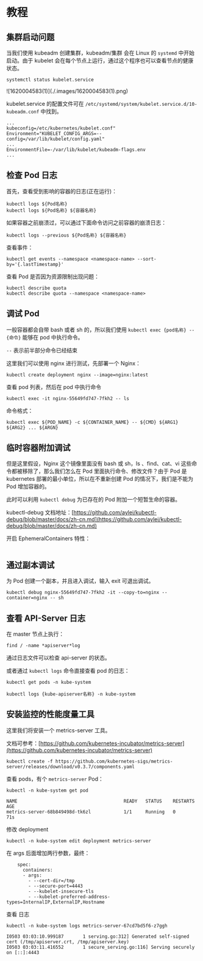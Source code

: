# 教程

## 集群启动问题

当我们使用 kubeadm 创建集群，kubeadm/集群 会在 Linux 的 `systemd` 中开始启动。由于 kubelet 会在每个节点上运行，通过这个程序也可以查看节点的健康状态。

```text
systemctl status kubelet.service
```

!\[1620004583\(1\)\]\(./.images/1620004583\(1\).png\)

kubelet.service 的配置文件可在 `/etc/systemd/system/kubelet.service.d/10-kubeadm.conf` 中找到。

```text
...
kubeconfig=/etc/kubernetes/kubelet.conf"
Environment="KUBELET_CONFIG_ARGS=--config=/var/lib/kubelet/config.yaml"
...
EnvironmentFile=-/var/lib/kubelet/kubeadm-flags.env
...
```

## 检查 Pod 日志

首先，查看受到影响的容器的日志\(正在运行\)：

```text
kubectl logs ${Pod名称}
kubectl logs ${Pod名称} ${容器名称}
```

如果容器之前崩溃过，可以通过下面命令访问之前容器的崩溃日志：

```text
kubectl logs --previous ${Pod名称} ${容器名称}
```

查看事件：

```text
kubectl get events --namespace <namespace-name> --sort-by='{.lastTimestamp}'
```

查看 Pod 是否因为资源限制出现问题：

```text
kubectl describe quota
kubectl describe quota --namespace <namespace-name>
```

## 调试 Pod

一般容器都会自带 bash 或者 sh 的，所以我们使用 `kubectl exec {pod名称} -- {命令}` 能够在 pod 中执行命令。

`--` 表示前半部分命令已经结束 

这里我们可以使用 nginx 进行测试，先部署一个 Nginx：

```text
kubectl create deployment nginx --image=nginx:latest
```

查看 pod 列表，然后在 pod 中执行命令

```text
kubectl exec -it nginx-55649fd747-7fkh2 -- ls
```

命令格式：

```text
kubectl exec ${POD_NAME} -c ${CONTAINER_NAME} -- ${CMD} ${ARG1} ${ARG2} ... ${ARGN}
```

## 临时容器附加调试

但是这里假设，Nginx 这个镜像里面没有 bash 或 sh，ls 、find、cat、vi 这些命令都被移除了，那么我们怎么在 Pod 里面执行命令、修改文件？由于 Pod 是 kubernetes 部署的最小单位，所以在不重新创建 Pod 的情况下，我们是不能为 Pod 增加容器的。

此时可以利用 `kubectl debug` 为已存在的 Pod 附加一个短暂生命的容器。

kubectl-debug 文档地址：[https://github.com/aylei/kubectl-debug/blob/master/docs/zh-cn.md](https://github.com/aylei/kubectl-debug/blob/master/docs/zh-cn.md)

开启 EphemeralContainers 特性：

```text

```

## 通过副本调试

为 Pod 创建一个副本，并且进入调试，输入 exit 可退出调试。

```text
kubectl debug nginx-55649fd747-7fkh2 -it --copy-to=nginx --container=nginx -- sh
```

## 查看 API-Server 日志

在 master 节点上执行：

```text
find / -name *apiserver*log
```

通过日志文件可以检查 api-server 的状态。

或者通过 `kubectl logs` 命令直接查看 pod 的日志：

```text
kubectl get pods -n kube-system
```

```text
kubectl logs {kube-apiserver名称} -n kube-system
```

## 安装监控的性能度量工具

这里我们将安装一个 metrics-server 工具。

文档可参考：[https://github.com/kubernetes-incubator/metrics-server](https://github.com/kubernetes-incubator/metrics-server)

```text
kubectl create -f https://github.com/kubernetes-sigs/metrics-server/releases/download/v0.3.7/components.yaml
```

查看 pods，有个 `metrics-server` Pod：

```text
kubectl -n kube-system get pod
```

```text
NAME                                       READY   STATUS    RESTARTS   AGE
metrics-server-68b849498d-tk6zl            1/1     Running   0          71s
```

修改 deployment

```text
kubectl -n kube-system edit deployment metrics-server
```

在 args 后面增加两行参数，最终：

```text
    spec:
      containers:
      - args:
        - --cert-dir=/tmp
        - --secure-port=4443
        - --kubelet-insecure-tls
        - --kubelet-preferred-address-types=InternalIP,ExternalIP,Hostname
```

查看 日志

```text
kubectl -n kube-system logs metrics-server-67cd7bd5f6-z7ggh
```

```text
I0503 03:03:10.999187       1 serving.go:312] Generated self-signed cert (/tmp/apiserver.crt, /tmp/apiserver.key)
I0503 03:03:11.416552       1 secure_serving.go:116] Serving securely on [::]:4443
```

